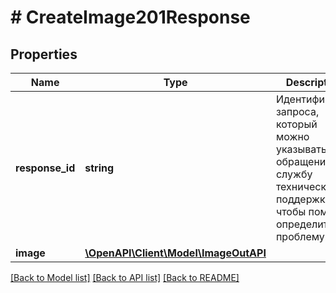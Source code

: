 # # CreateImage201Response

## Properties

Name | Type | Description | Notes
------------ | ------------- | ------------- | -------------
**response_id** | **string** | Идентификатор запроса, который можно указывать при обращении в службу технической поддержки, чтобы помочь определить проблему. |
**image** | [**\OpenAPI\Client\Model\ImageOutAPI**](ImageOutAPI.md) |  |

[[Back to Model list]](../../README.md#models) [[Back to API list]](../../README.md#endpoints) [[Back to README]](../../README.md)
